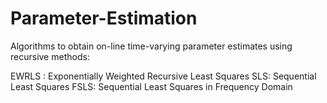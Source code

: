 # Parameter-Estimation

Algorithms to obtain on-line time-varying parameter estimates using recursive methods:

EWRLS : Exponentially Weighted Recursive Least Squares
SLS: Sequential Least Squares
FSLS: Sequential Least Squares in Frequency Domain
